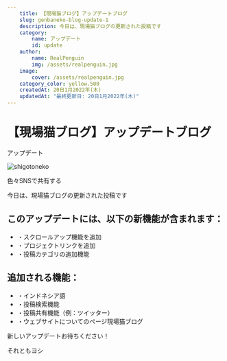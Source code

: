 ```yaml
---
    title: 【現場猫ブログ】アップデートブログ
    slug: genbaneko-blog-update-1
    description: 今日は、現場猫ブログの更新された投稿です
    category: 
        name: アップデート
        id: update
    author:
        name: RealPenguin
        img: /assets/realpenguin.jpg
    image: 
        cover: /assets/realpenguin.jpg
    category_color: yellow.500
    createdAt: 20日1月2022年(木)
    updatedAt: "最終更新日: 20日1月2022年(木)" 
---
```


# 【現場猫ブログ】アップデートブログ
<category>アップデート</category>

![shigotoneko](/assets/genbaneko-blog-update-1/FJHaIXjagAUYoGQ.jfif)

<span>色々SNSで共有する</span>

<twitter></twitter>
<facebook></facebook>
<lineshare></lineshare>
<whatsapp></whatsapp>

今日は、現場猫ブログの更新された投稿です
<br />

## このアップデートには、以下の新機能が含まれます：
- ・スクロールアップ機能を追加
- ・プロジェクトリンクを追加
- ・投稿カテゴリの追加機能

## 追加される機能：
- ・インドネシア語
- ・投稿検索機能
- ・投稿共有機能（例：ツイッター）
- ・ウェブサイトについてのページ現場猫ブログ

新しいアップデートお待ちください！

それともヨシ